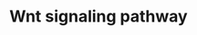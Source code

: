 ---
annotations:
- id: PW:0000008
  parent: signaling pathway
  type: Pathway Ontology
  value: Wnt signaling pathway
authors:
- A.Pandey
- MaintBot
- Thomas
- Ddigles
- Mkutmon
- Egonw
- Eweitz
citedin:
- link: PMC7645421
  title: Unraveling the blood transcriptome after real-life exposure of Wistar-rats
    to PM2.5, PM1 and water-soluble metals in the ambient air (2020)
- link: PMC3650681
  title: Microarray analyses reveal novel targets of exercise-induced stress resistance
    in the dorsal raphe nucleus (2013)
communities: []
description: 'Wnt family of proteins are a large family of cysteine-rich secreted
  glycoproteins that regulate cell-cell interactions. They bind to members of the
  Frizzled family of 7 transmembrane receptors. Binding of Wnt to its receptors leads
  to activation of at least 3 distinct pathways: i) the canonical beta catenin pathway,
  ii) the planar cell polarity pathway, and, iii) the calcium pathway. In the canonical
  beta catenin pathway, binding of Wnt to its receptors leads to stabilization of
  beta catenin in the cytosol followed by its translocation into the nucleus where
  it activates the transcription factor Tcf/Lef leading to upregulation of target
  genes. The non canonical planar cell polarity pathway involves activation of Dishevelled,
  small G proteins (Rho/Rac) and JNK. The non canonical calcium pathway involves activation
  of calcium sensitive kinases, PKC and CAMKII by Dishevelled. The Wnt signaling pathway
  is similar to the Hedgehog pathway in many respects. Abnormalities in the Wnt signaling
  pathway are associated with a large variety of human malignancies including tumors
  of breast, colon, pancreas, liver and bone.  Source: [NetPath](http://www.netpath.org/pathways?path_id=NetPath_8)  ''''''Additional
  comments:'''''' This cancer signaling pathway is available at [Cancer Cell Map](http://cancer.cellmap.org)
  and NetPath (http://www.netpath.org) and is part of a collaborative project between
  the [Computational Biology Center at Memorial Sloan-Kettering Cancer Center](http://cbio.mskcc.org),
  [PandeyLab at Johns Hopkins University](http://pandeylab.igm.jhmi.edu) and [Institute
  of Bioinformatics](http://www.ibioinformatics.org). If you use this pathway, please
  cite the Cancer Cell Map and NetPath websites until the pathway is published.'
last-edited: 2025-03-04
ndex: null
organisms:
- Rattus norvegicus
redirect_from:
- /index.php/Pathway:WP375
- /instance/WP375
- /instance/WP375_r137489
revision: r137489
schema-jsonld:
- '@context': https://schema.org/
  '@id': https://wikipathways.github.io/pathways/WP375.html
  '@type': Dataset
  creator:
    '@type': Organization
    name: WikiPathways
  description: 'Wnt family of proteins are a large family of cysteine-rich secreted
    glycoproteins that regulate cell-cell interactions. They bind to members of the
    Frizzled family of 7 transmembrane receptors. Binding of Wnt to its receptors
    leads to activation of at least 3 distinct pathways: i) the canonical beta catenin
    pathway, ii) the planar cell polarity pathway, and, iii) the calcium pathway.
    In the canonical beta catenin pathway, binding of Wnt to its receptors leads to
    stabilization of beta catenin in the cytosol followed by its translocation into
    the nucleus where it activates the transcription factor Tcf/Lef leading to upregulation
    of target genes. The non canonical planar cell polarity pathway involves activation
    of Dishevelled, small G proteins (Rho/Rac) and JNK. The non canonical calcium
    pathway involves activation of calcium sensitive kinases, PKC and CAMKII by Dishevelled.
    The Wnt signaling pathway is similar to the Hedgehog pathway in many respects.
    Abnormalities in the Wnt signaling pathway are associated with a large variety
    of human malignancies including tumors of breast, colon, pancreas, liver and bone.  Source:
    [NetPath](http://www.netpath.org/pathways?path_id=NetPath_8)  ''''''Additional
    comments:'''''' This cancer signaling pathway is available at [Cancer Cell Map](http://cancer.cellmap.org)
    and NetPath (http://www.netpath.org) and is part of a collaborative project between
    the [Computational Biology Center at Memorial Sloan-Kettering Cancer Center](http://cbio.mskcc.org),
    [PandeyLab at Johns Hopkins University](http://pandeylab.igm.jhmi.edu) and [Institute
    of Bioinformatics](http://www.ibioinformatics.org). If you use this pathway, please
    cite the Cancer Cell Map and NetPath websites until the pathway is published.'
  keywords:
  - Akt1
  - Apc
  - Arrb1
  - Arrb2
  - Axin1
  - Axin2
  - Bcl9
  - Brd7
  - Btrc
  - CRYBB2
  - Camk2a
  - Camk2b
  - Camk2d
  - Camk2g
  - Ccnd1
  - Cdc25c
  - Cdc2a
  - Cdh1
  - Csnk1a1
  - Csnk1d
  - Csnk1e
  - Csnk2a1
  - Csnk2a2
  - Csnk2b
  - Ctbp1
  - Ctbp2
  - Ctnnb1
  - Cul1
  - Cxxc4
  - DVL2
  - Daam1
  - Dab2
  - Dkk1
  - Dlgh1
  - Dlgh2
  - Dlgh4
  - Dvl1
  - Dvl3
  - Ep300
  - FZD7
  - Fhl2
  - Fzd1
  - Fzd2
  - Fzd4
  - Fzd5
  - Fzd6
  - Fzd9
  - Gsk3b
  - HIPK2
  - Jun
  - Jup
  - LOC500430
  - LOC503000
  - Lef1
  - Lrp1
  - Lrp5
  - Lrp6
  - MGC112790
  - MYB
  - Magi3
  - Map1b
  - Map3k7
  - Mapk1
  - Mapk3
  - Mapk8
  - Mapk8ip
  - Mapk9
  - Mark2
  - Nkd1
  - Nr5a1
  - Pax2
  - Pias4
  - Pin1
  - Ppp2ca
  - Prkca
  - Prkcb1
  - Prkcc
  - RGD1561602
  - Rac1
  - Raf1
  - Rhoa
  - Ror2
  - Runx2
  - Ruvbl1
  - SOX9
  - Sall1
  - Senp2
  - Sfrp1
  - Sfrp2
  - Skp1a
  - Smad3
  - Smad4
  - Sumo1
  - TAX1BP3
  - Tbp
  - Tcf4
  - Tcfap2a
  - Tcfe2a
  - Vangl2
  - Wnt1
  - Wnt2
  - Wnt3
  - Wnt3a
  - Wnt4
  - Wnt5a
  - Wnt7a
  license: CC0
  name: Wnt signaling pathway
seo: CreativeWork
title: Wnt signaling pathway
wpid: WP375
---